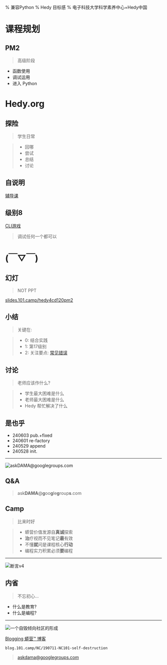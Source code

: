 % 兼容Python
% Hedy 目标感
% 电子科技大学科学素养中心+Hedy中国

# 课程规划

## PM2
> 高级阶段

- 函数使用
- 调试运用
- 进入 Python

# Hedy.org

## 探险
> 学生日常

>- 回哪
>- 尝试
>- 总结
>- 讨论

## 自说明
[辅导课](https://hedy.org/tutorial)

## 级别8
[CLI游戏](https://hedy.org/hedy/17#default)

> 调试任何一个都可以

# (￣▽￣)

## 幻灯
> NOT PPT

[slides.101.camp/hedy4cd120pm2](http://slides.101.camp/hedy4cd120pm2.html)

## 小结
> 关键在:

>- 0: 结合实践
>- 1: 第17级别
>- 2: 关注要点: [常见错误](https://hedy.org/for-teachers/manual/%E5%B8%B8%E8%A7%81%E9%94%99%E8%AF%AF#-1)

## 讨论
> 老师应该作什么?

>- 学生最大困难是什么
>- 老师最大困难是什么
>- Hedy 帮忙解决了什么

## 是也乎
- 240603 pub.+fixed
- 240601 re-factory
- 240529 append
- 240528 init.


-------

![ask**DAMA**@**g**oo**g**le**g**roup**s**.com](http://org.up.zoomquiet.top/omc/res/KEEP/kcn_ask-dama.jpg!/fh/420)

## Q&A
> ask**DAMA**@**g**oo**g**le**g**roup**s**.com

## Camp
> 比来时好


>- 蟒营价值发源自**真诚**探索
>- **治**疗视而不见笔记**最**有效
>- 不懂**就**问是课程核心**行动**
>- 编程实力积累必须**要**编程



------

![断言v4](https://ipic.zoomquiet.top/2022-09-25-theory101camp_v4.jpg)

## 内省
> 不忘初心...

- 什么是教育?
- 什么是编程?


------

![一个自毁倾向社区的形成](coscon/coscon19QA.gif)

[Blogging 蟒营™ 博客](https://blog.101.camp/NC/190711-NC101-self-destruction/)

    blog.101.camp/NC/190711-NC101-self-destruction
    
> askdama@googlegroups.com
